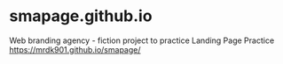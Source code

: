 # smapage.github.io
Web branding agency - fiction project to practice
Landing Page Practice 
https://mrdk901.github.io/smapage/
